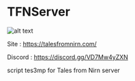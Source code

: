 # TFNServer

 ![alt text](https://talesfromnirn.com/wp-content/uploads/2021/05/Tales-from-Nirn-Logo-White-2-2048x182.png) 

Site : https://talesfromnirn.com/

Discord : https://discord.gg/VD7Mw4yZXN

script tes3mp for Tales from Nirn server
